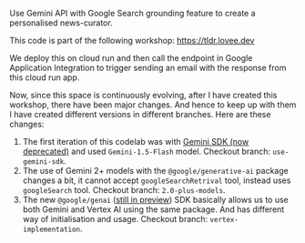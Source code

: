 Use Gemini API with Google Search grounding feature to create a personalised news-curator.

This code is part of the following workshop: https://tldr.lovee.dev

We deploy this on cloud run and then call the endpoint in Google Application Integration to trigger sending an email with the response from this cloud run app.

Now, since this space is continuously evolving, after I have created this workshop, there have been major changes. And hence to keep up with them I have created different versions in different branches.
Here are these changes:

1. The first iteration of this codelab was with [Gemini SDK (now deprecated)](https://www.npmjs.com/package/@google/generative-ai) and used `Gemini-1.5-Flash` model. Checkout branch: `use-gemini-sdk`.
2. The use of Gemini 2+ models with the `@google/generative-ai` package changes a bit, it cannot accept `googleSearchRetrival` tool, instead uses `googleSearch` tool. Checkout branch: `2.0-plus-models`.
3. The new `@google/genai` ([still in preview](https://www.npmjs.com/package/@google/genai)) SDK basically allows us to use both Gemini and Vertex AI using the same package. And has different way of initialisation and usage. Checkout branch: `vertex-implementation`.
